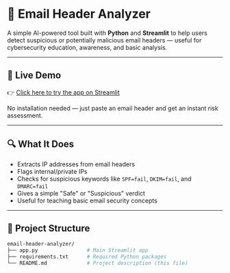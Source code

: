 # 📧 Email Header Analyzer

A simple AI-powered tool built with **Python** and **Streamlit** to help users detect suspicious or potentially malicious email headers — useful for cybersecurity education, awareness, and basic analysis.

---

## 🚀 Live Demo

👉 [Click here to try the app on Streamlit](https://email-header-analyzer-xxxxxxxx.streamlit.app)

No installation needed — just paste an email header and get an instant risk assessment.

---

## 🔍 What It Does

- Extracts IP addresses from email headers
- Flags internal/private IPs
- Checks for suspicious keywords like `SPF=fail`, `DKIM=fail`, and `DMARC=fail`
- Gives a simple "Safe" or "Suspicious" verdict
- Useful for teaching basic email security concepts

---

## 📁 Project Structure

```bash
email-header-analyzer/
├── app.py                # Main Streamlit app
├── requirements.txt      # Required Python packages
└── README.md             # Project description (this file)

